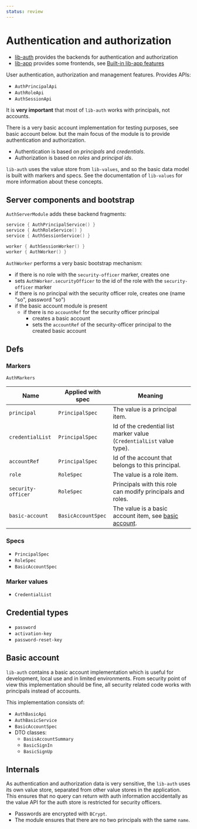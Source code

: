 ```yaml
---
status: review
---
```


# Authentication and authorization

- [lib-auth](def://) provides the backends for authentication and authorization
- [lib-app](def://) provides some frontends, see [Built-in lib-app features](guide://)

User authentication, authorization and management features. Provides APIs:

- `AuthPrincipalApi`
- `AuthRoleApi`
- `AuthSessionApi`

It is **very important** that most of `lib-auth` works with principals, not accounts.

There is a very basic account implementation for testing purposes, see basic account below.
but the main focus of the module is to provide authentication and authorization.

- Authentication is based on *principals* and *credentials*.
- Authorization is based on *roles* and *principal ids*.

`lib-auth` uses the value store from `lib-values`, and so the basic data model is built with markers and
specs. See the documentation of `lib-values` for more information about these concepts.

## Server components and bootstrap

`AuthServerModule` adds these backend fragments:

```kotlin
service { AuthPrincipalService() }
service { AuthRoleService() }
service { AuthSessionService() }

worker { AuthSessionWorker() }
worker { AuthWorker() }
```

`AuthWorker` performs a very basic bootstrap mechanism:

- if there is no role with the `security-officer` marker, creates one
- sets `AuthWorker.securityOfficer` to the id of the role with the `security-officer` marker
- if there is no principal with the security officer role, creates one (name "so", password "so")
- if the basic account module is present
  - if there is no `accountRef` for the security officer principal
    - creates a basic account
    - sets the `accountRef` of the security-officer principal to the created basic account

## Defs

### Markers

`AuthMarkers`

| Name               | Applied with spec  | Meaning                                                                 |
|--------------------|--------------------|-------------------------------------------------------------------------|
| `principal`        | `PrincipalSpec`    | The value is a principal item.                                          |
| `credentialList`   | `PrincipalSpec`    | Id of the credential list marker value (`CredentialList` value type).   |
| `accountRef`       | `PrincipalSpec`    | Id of the account that belongs to this principal.                       |
| `role`             | `RoleSpec`         | The value is a role item.                                               |
| `security-officer` | `RoleSpec`         | Principals with this role can modify principals and roles.              |
| `basic-account`    | `BasicAccountSpec` | The value is a basic account item, see [basic account](#basic-account). |

### Specs

- `PrincipalSpec`
- `RoleSpec`
- `BasicAccountSpec`

### Marker values

- `CredentialList`

## Credential types

- `password`
- `activation-key`
- `password-reset-key`

## Basic account

`lib-auth` contains a basic account implementation which is useful for development, local use 
and in limited environments. From security point of view this implementation should be fine,
all security related code works with principals instead of accounts.

This implementation consists of:

- `AuthBasicApi`
- `AuthBasicService`
- `BasicAccountSpec`
- DTO classes:
  - `BasisAccountSummary`
  - `BasicSignIn`
  - `BasicSignUp`

## Internals

As authentication and authorization data is very sensitive, the `lib-auth` uses its own value store,
separated from other value stores in the application. This ensures that no query can return with
auth information accidentally as the value API for the auth store is restricted for security officers.

- Passwords are encrypted with `BCrypt`.
- The module ensures that there are no two principals with the same `name`.
